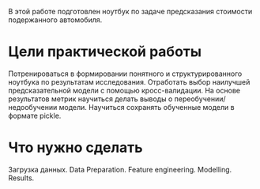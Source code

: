 В этой работе подготовлен ноутбук по задаче предсказания стоимости подержанного автомобиля. 

# Цели практической работы
Потренироваться в формировании понятного и структурированного ноутбука по результатам исследования. 
Отработать выбор наилучшей предсказательной модели с помощью кросс-валидации. 
На основе результатов метрик научиться делать выводы о переобучении/недообучении модели. 
Научиться сохранять обученные модели в формате pickle.


# Что нужно сделать
Загрузка данных.
Data Preparation.
Feature engineering.
Modelling.
Results.
